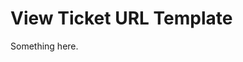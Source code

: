 [title]: # (View Ticket URL Template)
[tags]: # (XXX)
[priority]: # (5942)
# View Ticket URL Template
Something here.
